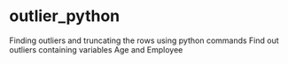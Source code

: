 # outlier_python
Finding outliers and truncating the rows using python commands
Find out outliers containing variables Age and Employee
